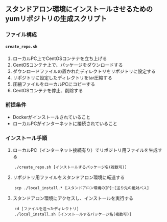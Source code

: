 ## スタンドアロン環境にインストールさせるためのyumリポジトリの生成スクリプト
### ファイル構成
#### `create_repo.sh`
1. ローカルPC上でCentOSコンテナを立ち上げる
1. CentOSコンテナ上で、パッケージをダウンロードする
1. ダウンロードファイルの置かれたディレクトリをリポジトリに設定する
1. リポジトリに設定したディレクトリをtar圧縮する
1. 圧縮ファイルをローカルPCにコピーする
1. CentOSコンテナを停止、削除する

### 前提条件
- Dockerがインストールされていること
- ローカルPCがインターネットに接続されていること

### インストール手順
1. ローカルPC（インターネット接続有り）でリポジトリ用ファイルを生成する

```
    ./create_repo.sh [インストールするパッケージ名(複数可)]
```

2. リポジトリ用ファイルをスタンドアロン環境に転送する

```
    scp ./local_install.* [スタンドアロン環境のIP]:[送り先の絶対パス]
```

3. スタンドアロン環境にアクセスし、インストールを実行する

```
    cd [ファイルを送ったディレクトリ]
    ./local_install.sh [インストールするパッケージ名(複数可)]
```